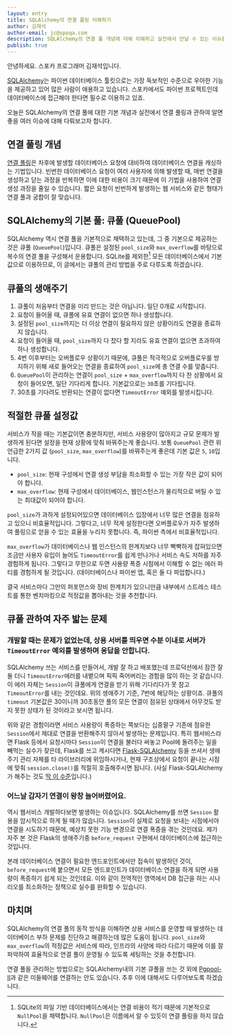 ```yaml
---
layout: entry
title: SQLAlchemy의 연결 풀링 이해하기
author: 김재석
author-email: jc@spoqa.com
description: SQLAlchemy의 연결 풀 개념에 대해 이해하고 실전에서 만날 수 있는 이슈를 정리해보았습니다.
publish: true
---
```


안녕하세요. 스포카 프로그래머 김재석입니다.

[SQLAlchemy]는 파이썬 데이터베이스 툴킷으로는 가장 독보적인 수준으로 우아한 기능을 제공하고 있어 많은 사람이 애용하고 있습니다. 스포카에서도 파이썬 프로젝트인데 데이터베이스에 접근해야 한다면 필수로 이용하고 있죠.

오늘은 SQLAlchemy의 연결 풀에 대한 기본 개념과 실전에서 연결 풀링과 관하여 알면 좋을 여러 이슈에 대해 다뤄보고자 합니다.

## 연결 풀링 개념

[연결 풀링]은 차후에 발생할 데이터베이스 요청에 대비하여 데이터베이스 연결을 캐싱하는 기법입니다. 빈번한 데이터베이스 요청이 여러 사용자에 의해 발생할 때, 매번 연결을 생성하고 닫는 과정을 반복하면 이에 대한 비용이 크기 때문에 이 기법을 사용하여 연결 생성 과정을 줄일 수 있습니다. 짧은 요청이 빈번하게 발생하는 웹 서비스와 같은 형태가 연결 풀과 궁합이 잘 맞습니다.

## SQLAlchemy의 기본 풀: 큐풀 (QueuePool)

SQLAlchemy 역시 연결 풀을 기본적으로 채택하고 있는데, 그 중 기본으로 제공하는 것은 큐풀 (`QueuePool`)입니다. 큐풀은 설정된 `pool_size`와 `max_overflow`를 바탕으로 복수의 연결 풀을 구성해서 운용합니다. SQLite를 제외한[^1] 모든 데이터베이스에서 기본값으로 이용하므로, 이 글에서는 큐풀의 관리 방법을 주로 다루도록 하겠습니다.


## 큐풀의 생애주기

1. 큐풀이 처음부터 연결을 미리 만드는 것은 아닙니다. 일단 0개로 시작합니다.
2. 요청이 들어올 때, 큐풀에 유효 연결이 없으면 하나 생성합니다.
3. 설정된 `pool_size`까지는 더 이상 연결이 필요하지 않은 상황이라도 연결을 종료하지 않습니다.
4. 요청이 들어올 때, `pool_size`까지 다 찼다 할 지라도 유효 연결이 없으면 초과하여 하나 생성합니다.
5. 4번 이후부터는 오버플로우 상황이기 때문에, 큐풀은 적극적으로 오버플로우를 방지하기 위해 새로 들어오는 연결을 종료하여 `pool_size`에 총 연결 수를 맞춥니다.
6. `QueuePool`이 관리하는 연결이 `pool_size` + `max_overflow`까지 다 찬 상황에서 요청이 들어오면, 일단 기다리게 합니다. 기본값으로는 `30`초를 기다립니다.
7. 30초를 기다려도 반환되는 연결이 없다면 `TimeoutError` 예외를 발생시킵니다.

## 적절한 큐풀 설정값

서비스가 작을 때는 기본값이면 충분하지만, 서비스 사용량이 많아지고 규모 문제가 발생하게 된다면 설정을 현재 상황에 맞춰 바꿔주는게 좋습니다. 보통 `QueuePool` 관련 위 언급한 2가지 값 (`pool_size`, `max_overflow`)를 바꿔주는게 좋은데 기본 값은 `5`, `10`입니다.

- `pool_size`: 현재 구성에서 연결 생성 부담을 최소화할 수 있는 가장 작은 값이 되어야 합니다.
- `max_overflow`: 현재 구성에서 데이터베이스, 웹인스턴스가 물리적으로 버틸 수 있는 최대값이 되어야 합니다.

`pool_size`가 과하게 설정되어있으면 데이터베이스 입장에서 너무 많은 연결을 점유하고 있으니 비효율적입니다. 그렇다고, 너무 적게 설정한다면 오버플로우가 자주 발생하여 풀링으로 얻을 수 있는 효율을 누리지 못합니다. 즉, 파이썬 측에서 비효율적입니다.

`max_overflow`가 데이터베이스나 웹 인스턴스의 한계치보다 너무 빡빡하게 잡혀있으면 조금만 사용자 유입이 늘어도 `TimeoutError`를 쉽게 만나거나 서비스 속도 저하를 자주 경험하게 됩니다. 그렇다고 무한으로 두면 사용량 폭증 시점에서 이해할 수 없는 에러 파티를 경험하게 될 것입니다. (데이터베이스나 파이썬 앱, 혹은 둘 다 파업합니다.)

결국 서비스마다 그만의 퍼포먼스와 장비 한계치가 있으니만큼 내부에서 스트레스 테스트를 통한 벤치마킹으로 적정값을 뽑아내는 것을 추천합니다.

## 큐풀 관하여 자주 밟는 문제

### 개발할 때는 문제가 없었는데, 상용 서버를 띄우면 수분 이내로 서버가 `TimeoutError` 예외를 발생하며 응답을 안합니다.

SQLAlchemy 쓰는 서비스를 만들어서, 개발 잘 하고 배포했는데 프로덕션에서 잠깐 잘 돌 더니 `TimeoutError`에러를 내뱉으며 픽픽 죽어버리는 경험을 많이 하는 것 같습니다. 이 에러 자체는 `Session`이 큐풀에게 연결을 받기 위해 기다리다가 못 참고 `TimeoutError`를 내는 것인데요. 위의 생애주기 기준, 7번에 해당하는 상황이죠. 큐풀의 `timeout` 기본값은 30이니까 30초동안 풀의 모든 연결이 점유된 상태에서 아무것도 받지 못한 상태가 된 것이라고 보시면 됩니다.

위와 같은 경험이라면 서비스 사용량이 폭증하는 쪽보다는 십중팔구 기존에 점유한 `Session`에서 제대로 연결을 반환해주지 않아서 발생하는 문제입니다. 특히 웹서비스라면 Flask 등에서 요청시마다 `Session`이 연결을 불러다 써놓고 Pool에 돌려주는 일을 빼먹는 실수가 잦은데, Flask를 쓰고 계시다면 [Flask-SQLAlchemy] 등을 쓰셔서 생애주기 관리 자체를 타 라이브러리에 위임하시거나, 현재 구조상에서 요청이 끝나는 시점에 맞춰 `session.close()`를 적절히 호출해주시면 됩니다. (사실 Flask-SQLAlchemy가 해주는 것도 [딱 이 수준](https://github.com/mitsuhiko/flask-sqlalchemy/blob/2.3.2/flask_sqlalchemy/__init__.py#L807)입니다.)

### 어느날 갑자기 연결이 왕창 늘어버렸어요.

역시 웹서비스 개발하다보면 발생하는 이슈입니다. SQLAlchemy를 쓰면 `Session` 활용을 암시적으로 하게 될 때가 많습니다. `Session`이 실제로 요청을 보내는 시점에서야 연결을 시도하기 때문에, 예상치 못한 기능 변경으로 연결 폭증을 겪는 것인데요. 제가 자주 본 것은 Flask의 생애주기중 `before_request` 구현에서 데이터베이스에 접근하는 것입니다.

본래 데이터베이스 연결이 필요한 엔드포인트에서만 접속이 발생하던 것이, `before_request`에 붙으면서 모든 엔드포인트가 데이터베이스 연결을 하게 되면 사용량이 폭증하기 쉽게 되는 것인데요. 이와 같이 전역적인 영역에서 DB 접근을 하는 시나리오를 최소화하는 정책으로 실수를 완화할 수 있습니다.

## 마치며

SQLAlchemy의 연결 풀의 동작 방식을 이해하면 상용 서비스를 운영할 때 발생하는 데이터베이스 부하 문제를 진단하고 해결하는데 많은 도움이 됩니다. `pool_size`와 `max_overflow`의 적정값은 서비스에 따라, 인프라의 사양에 따라 다르기 때문에 이를 잘 파악하여 효율적으로 연결 풀이 운영될 수 있도록 세팅하는 것을 추천합니다.

연결 풀을 관리하는 방법으로는 SQLAlchemy내의 기본 큐풀을 쓰는 것 외에 [Pgpool-II]과 같은 미들웨어를 연결하는 안도 있습니다. 추후 이에 대해서도 다루어보도록 하겠습니다.



  [연결 풀링]: https://en.wikipedia.org/wiki/Connection_pool
  [SQLAlchemy]: http://www.sqlalchemy.org/
  [Flask-SQLAlchemy]: https://github.com/mitsuhiko/flask-sqlalchemy/
  [Pgpool-II]: http://www.pgpool.net/mediawiki/index.php/Main_Page

  [^1]: SQLite의 파일 기반 데이터베이스에서는 연결 비용이 적기 때문에 기본적으로 `NullPool`을 채택합니다. `NullPool`은 이름에서 알 수 있듯이 연결 풀링을 하지 않습니다.
